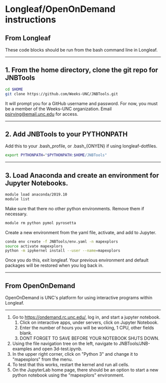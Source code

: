 Longleaf/OpenOnDemand instructions
==================================
From Longleaf
-------------
These code blocks should be run from the bash command line in Longleaf.

---

## 1. From the home directory, clone the git repo for JNBTools

```bash
cd $HOME
git clone https://github.com/Weeks-UNC/JNBTools.git
```
It will prompt you for a GitHub username and password. For now, you must be a
member of the Weeks-UNC organization. Email psirving@email.unc.edu for access.

---

## 2. Add JNBTools to your PYTHONPATH

Add this to your .bash_profile, or .bash_{ONYEN} if using longleaf-dotfiles.
```bash
export PYTHONPATH="$PYTHONPATH:$HOME/JNBTools"
```

---

## 3. Load Anaconda and  create an environment for Jupyter Notebooks.
```bash
module load anaconda/2019.10
module list
```
Make sure that there no other python environments. Remove them if necessary.
```bash
module rm python pymol pyrosetta
```
Create a new environment from the yaml file, activate, and add to Jupyter.
```bash
conda env create -f JNBTools/env.yaml -n mapexplors
source activate mapexplors
python -m ipykernel install --user --name=mapexplors
```
Once you do this, exit longleaf. Your previous environment and default packages
will be restored when you log back in.

---

From OpenOnDemand
-----------------
OpenOnDemand is UNC's platform for using interactive programs within Longleaf.

---

1. Go to https://ondemand.rc.unc.edu/, log in, and start a jupyter notebook.
   1. Click on interactive apps, under servers, click on Jupyter Notebook.
   2. Enter the number of hours you will be working, 1 CPU, other fields blank.
   3. DONT FORGET TO SAVE BEFORE YOUR NOTEBOOK SHUTS DOWN.
2. Using the file navigation tree on the left, navigate to JNBTools/JNB-examples
   and open 3d-test.ipynb.
3. In the upper right corner, click on "Python 3" and change it to "mapexplors"
   from the menu.
4. To test that this works, restart the kernel and run all cells.
5. On the JupyterLab home page, there should be an option to start a new python
   notebook using the "mapexplors" environment.
